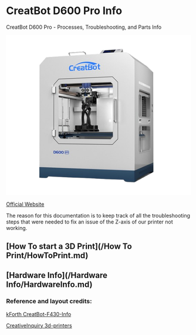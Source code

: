 
# CreatBot D600 Pro Info
CreatBot D600 Pro - Processes, Troubleshooting, and Parts Info


![Creatbot D600 Pro](Render.png)

[Official Website](https://www.creatbot.com/en/creatbot-d600.html)



The reason for this documentation is to keep track of all the troubleshooting steps that were needed to fix an issue of the Z-axis of our printer not working.

## [How To start a 3D Print](/How To Print/HowToPrint.md)
## [Hardware Info](/Hardware Info/HardwareInfo.md)



### Reference and layout credits:

[kForth CreatBot-F430-Info](https://github.com/kForth/CreatBot-F430-Info)

[CreativeInquiry 3d-printers](https://github.com/CreativeInquiry/3d-printers)
